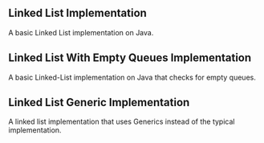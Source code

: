 Linked List Implementation
----

A basic Linked List implementation on Java.

Linked List With Empty Queues Implementation
----

A basic Linked-List implementation on Java that checks for empty queues.

Linked List Generic Implementation
----

A linked list implementation that uses Generics instead of the typical implementation.
